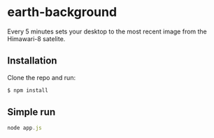 # earth-background
Every 5 minutes sets your desktop to the most recent image from the Himawari-8 satelite.

## Installation

Clone the repo and run:

```bash
$ npm install
```

## Simple run

```js
node app.js
```